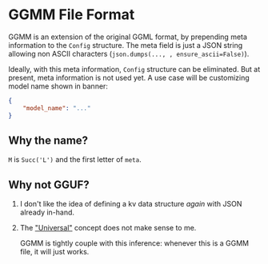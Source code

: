 # GGMM File Format

GGMM is an extension of the original GGML format, by prepending meta information to the `Config` structure.
The meta field is just a JSON string allowing non ASCII characters (`json.dumps(..., , ensure_ascii=False)`).

Ideally, with this meta information, `Config` structure can be eliminated. But at present, meta information is
not used yet. A use case will be customizing model name shown in banner:

```json
{
    "model_name": "..."
}
```

## Why the name?

`M` is `Succ('L')` and the first letter of `meta`.

## Why not GGUF?

1. I don't like the idea of defining a kv data structure *again* with JSON already in-hand.

1. The ["Universal"](https://github.com/ggml-org/ggml/issues/220) concept does not make sense to me.

    GGMM is tightly couple with this inference: whenever this is a GGMM file, it will just works.